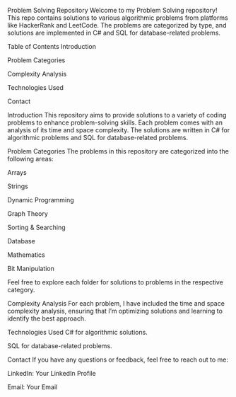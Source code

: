 Problem Solving Repository
Welcome to my Problem Solving repository! This repo contains solutions to various algorithmic problems from platforms like HackerRank and LeetCode. The problems are categorized by type, and solutions are implemented in C# and SQL for database-related problems.

Table of Contents
Introduction

Problem Categories

Complexity Analysis

Technologies Used

Contact

Introduction
This repository aims to provide solutions to a variety of coding problems to enhance problem-solving skills. Each problem comes with an analysis of its time and space complexity. The solutions are written in C# for algorithmic problems and SQL for database-related problems.

Problem Categories
The problems in this repository are categorized into the following areas:

Arrays

Strings

Dynamic Programming

Graph Theory

Sorting & Searching

Database

Mathematics

Bit Manipulation

Feel free to explore each folder for solutions to problems in the respective category.

Complexity Analysis
For each problem, I have included the time and space complexity analysis, ensuring that I’m optimizing solutions and learning to identify the best approach.

Technologies Used
C# for algorithmic solutions.

SQL for database-related problems.

Contact
If you have any questions or feedback, feel free to reach out to me:

LinkedIn: Your LinkedIn Profile

Email: Your Email

